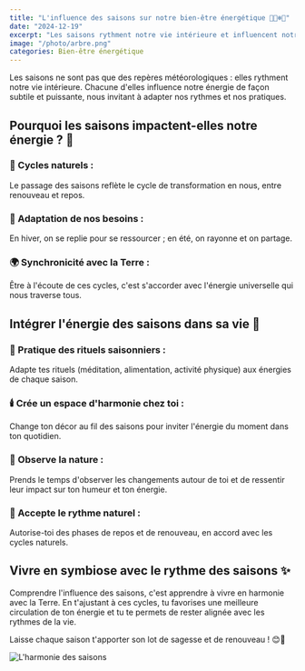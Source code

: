 ```yaml
---
title: "L'influence des saisons sur notre bien-être énergétique 🍂🌞❄️🌼"
date: "2024-12-19"
excerpt: "Les saisons rythment notre vie intérieure et influencent notre énergie de façon subtile et puissante. Découvrez comment vous harmoniser avec ces cycles naturels."
image: "/photo/arbre.png"
categories: Bien-être énergétique
---
```


Les saisons ne sont pas que des repères météorologiques : elles rythment notre vie intérieure. Chacune d'elles influence notre énergie de façon subtile et puissante, nous invitant à adapter nos rythmes et nos pratiques.

## Pourquoi les saisons impactent-elles notre énergie ? 🌟

### 🔄 Cycles naturels :

Le passage des saisons reflète le cycle de transformation en nous, entre renouveau et repos.

### 🌱 Adaptation de nos besoins :

En hiver, on se replie pour se ressourcer ; en été, on rayonne et on partage.

### 🌍 Synchronicité avec la Terre :

Être à l'écoute de ces cycles, c'est s'accorder avec l'énergie universelle qui nous traverse tous.

## Intégrer l'énergie des saisons dans sa vie 🌈

### 🍁 Pratique des rituels saisonniers :

Adapte tes rituels (méditation, alimentation, activité physique) aux énergies de chaque saison.

### 🕯️ Crée un espace d'harmonie chez toi :

Change ton décor au fil des saisons pour inviter l'énergie du moment dans ton quotidien.

### 👀 Observe la nature :

Prends le temps d'observer les changements autour de toi et de ressentir leur impact sur ton humeur et ton énergie.

### 🌙 Accepte le rythme naturel :

Autorise-toi des phases de repos et de renouveau, en accord avec les cycles naturels.

## Vivre en symbiose avec le rythme des saisons ✨

Comprendre l'influence des saisons, c'est apprendre à vivre en harmonie avec la Terre. En t'ajustant à ces cycles, tu favorises une meilleure circulation de ton énergie et tu te permets de rester alignée avec les rythmes de la vie.

Laisse chaque saison t'apporter son lot de sagesse et de renouveau ! 😊🌿

![L'harmonie des saisons](/photo/arbre.png)
